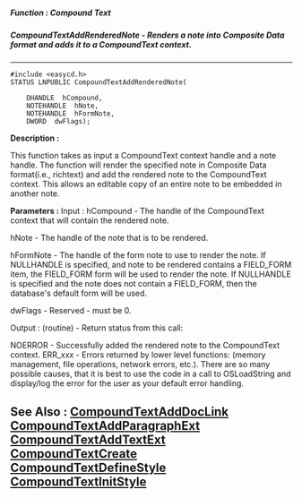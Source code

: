 ##### Function : Compound Text
##### CompoundTextAddRenderedNote - Renders a note into Composite Data format and adds it to a CompoundText context.
---
```
#include <easycd.h>
STATUS LNPUBLIC CompoundTextAddRenderedNote(

	DHANDLE  hCompound,
	NOTEHANDLE  hNote,
	NOTEHANDLE  hFormNote,
	DWORD  dwFlags);
```
**Description :**

This function takes as input a CompoundText context handle and a note handle. 
The function will render the specified note in Composite Data format(i.e., 
richtext) and add the rendered note to the CompoundText context.  This allows 
an editable copy of an entire note to be embedded in another note.

**Parameters :**
Input :
hCompound  -  The handle of the CompoundText context that will contain the rendered note.

hNote  -  The handle of the note that is to be rendered.

hFormNote  -  The handle of the form note to use to render the note.  If NULLHANDLE is specified, and note to be rendered contains a FIELD_FORM item, the FIELD_FORM form will be used to render the note. If NULLHANDLE is specified and the note does not contain a FIELD_FORM, then the database's default form will be used.

dwFlags  -  Reserved - must be 0.

Output :
(routine)  -  Return status from this call: 

NOERROR - Successfully added the rendered note to the CompoundText context.
ERR_xxx - Errors returned by lower level functions: (memory management, file operations, network errors, etc.).  There are so many possible causes, that it is best to use the code in a call to OSLoadString and display/log the error for the user as your default error handling.



**See Also :**
[CompoundTextAddDocLink](/domino-c-api-docs/reference/Func/CompoundTextAddDocLink)
[CompoundTextAddParagraphExt](/domino-c-api-docs/reference/Func/CompoundTextAddParagraphExt)
[CompoundTextAddTextExt](/domino-c-api-docs/reference/Func/CompoundTextAddTextExt)
[CompoundTextCreate](/domino-c-api-docs/reference/Func/CompoundTextCreate)
[CompoundTextDefineStyle](/domino-c-api-docs/reference/Func/CompoundTextDefineStyle)
[CompoundTextInitStyle](/domino-c-api-docs/reference/Func/CompoundTextInitStyle)
---

